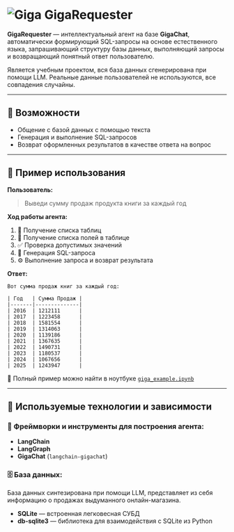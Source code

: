 # ![Giga](https://cdn-app.giga.chat/misc/0.0.0/assets/common/7ff7ea03_question-icon.svg) GigaRequester
**GigaRequester** — интеллектуальный агент на базе **GigaChat**, автоматически формирующий SQL-запросы на основе естественного языка, запрашивающий структуру базы данных, выполняющий запросы и возвращающий понятный ответ пользователю.

Является учебным проектом, вся база данных сгенерирована при помощи LLM. Реальные данные пользователей не используются, все совпадения случайны.

---

## 🧠 Возможности

- Общение с базой данных с помощью текста
- Генерация и выполнение SQL-запросов
- Возврат оформленных результатов в качестве ответа на вопрос

---

## 💬 Пример использования

**Пользователь:**
> Выведи сумму продаж продукта книги за каждый год

**Ход работы агента:**

1. 📂 Получение списка таблиц  
2. 🔎 Получение списка полей в таблице  
3. ✅ Проверка допустимых значений  
4. 🧾 Генерация SQL-запроса  
5. ⚙️ Выполнение запроса и возврат результата

**Ответ:**

```
Вот сумма продаж книг за каждый год:

| Год   | Сумма Продаж |
|-------|--------------|
| 2016  | 1212111      |
| 2017  | 1223458      |
| 2018  | 1581554      |
| 2019  | 1314063      |
| 2020  | 1139186      |
| 2021  | 1367635      |
| 2022  | 1490731      |
| 2023  | 1180537      |
| 2024  | 1067656      |
| 2025  | 1243947      |
```

📘 Полный пример можно найти в ноутбуке [`giga_example.ipynb`](./giga_example.ipynb)

---

## 🧰 Используемые технологии и зависимости

### 🧠 Фреймворки и инструменты для построения агента:

- **LangChain** 
- **LangGraph** 
- **GigaChat** (`langchain-gigachat`)

### 🗄️ База данных:
База данных синтезирована при помощи LLM, представляет из себя информацию о продажах выдуманного онлайн-магазина.

- **SQLite** — встроенная легковесная СУБД  
- **db-sqlite3** — библиотека для взаимодействия с SQLite из Python
